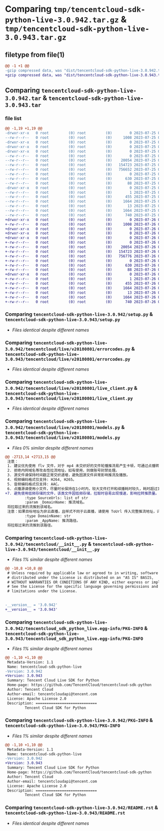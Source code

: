 # Comparing `tmp/tencentcloud-sdk-python-live-3.0.942.tar.gz` & `tmp/tencentcloud-sdk-python-live-3.0.943.tar.gz`

## filetype from file(1)

```diff
@@ -1 +1 @@
-gzip compressed data, was "dist/tencentcloud-sdk-python-live-3.0.942.tar", last modified: Tue Jul 25 04:20:52 2023, max compression
+gzip compressed data, was "dist/tencentcloud-sdk-python-live-3.0.943.tar", last modified: Wed Jul 26 00:40:14 2023, max compression
```

## Comparing `tencentcloud-sdk-python-live-3.0.942.tar` & `tencentcloud-sdk-python-live-3.0.943.tar`

### file list

```diff
@@ -1,19 +1,19 @@
-drwxr-xr-x   0 root         (0) root         (0)        0 2023-07-25 04:20:52.000000 tencentcloud-sdk-python-live-3.0.942/
--rw-r--r--   0 root         (0) root         (0)     1008 2023-07-25 04:20:51.000000 tencentcloud-sdk-python-live-3.0.942/setup.py
-drwxr-xr-x   0 root         (0) root         (0)        0 2023-07-25 04:20:52.000000 tencentcloud-sdk-python-live-3.0.942/tencentcloud/
-drwxr-xr-x   0 root         (0) root         (0)        0 2023-07-25 04:20:52.000000 tencentcloud-sdk-python-live-3.0.942/tencentcloud/live/
-drwxr-xr-x   0 root         (0) root         (0)        0 2023-07-25 04:20:52.000000 tencentcloud-sdk-python-live-3.0.942/tencentcloud/live/v20180801/
--rw-r--r--   0 root         (0) root         (0)        0 2023-07-25 04:20:51.000000 tencentcloud-sdk-python-live-3.0.942/tencentcloud/live/v20180801/__init__.py
--rw-r--r--   0 root         (0) root         (0)    20054 2023-07-25 04:20:51.000000 tencentcloud-sdk-python-live-3.0.942/tencentcloud/live/v20180801/errorcodes.py
--rw-r--r--   0 root         (0) root         (0)   154723 2023-07-25 04:20:51.000000 tencentcloud-sdk-python-live-3.0.942/tencentcloud/live/v20180801/live_client.py
--rw-r--r--   0 root         (0) root         (0)   756652 2023-07-25 04:20:51.000000 tencentcloud-sdk-python-live-3.0.942/tencentcloud/live/v20180801/models.py
--rw-r--r--   0 root         (0) root         (0)        0 2023-07-25 04:20:51.000000 tencentcloud-sdk-python-live-3.0.942/tencentcloud/live/__init__.py
--rw-r--r--   0 root         (0) root         (0)      630 2023-07-25 04:20:51.000000 tencentcloud-sdk-python-live-3.0.942/tencentcloud/__init__.py
--rw-r--r--   0 root         (0) root         (0)       88 2023-07-25 04:20:52.000000 tencentcloud-sdk-python-live-3.0.942/setup.cfg
-drwxr-xr-x   0 root         (0) root         (0)        0 2023-07-25 04:20:52.000000 tencentcloud-sdk-python-live-3.0.942/tencentcloud_sdk_python_live.egg-info/
--rw-r--r--   0 root         (0) root         (0)        1 2023-07-25 04:20:52.000000 tencentcloud-sdk-python-live-3.0.942/tencentcloud_sdk_python_live.egg-info/dependency_links.txt
--rw-r--r--   0 root         (0) root         (0)      455 2023-07-25 04:20:52.000000 tencentcloud-sdk-python-live-3.0.942/tencentcloud_sdk_python_live.egg-info/SOURCES.txt
--rw-r--r--   0 root         (0) root         (0)     1664 2023-07-25 04:20:52.000000 tencentcloud-sdk-python-live-3.0.942/tencentcloud_sdk_python_live.egg-info/PKG-INFO
--rw-r--r--   0 root         (0) root         (0)       13 2023-07-25 04:20:52.000000 tencentcloud-sdk-python-live-3.0.942/tencentcloud_sdk_python_live.egg-info/top_level.txt
--rw-r--r--   0 root         (0) root         (0)     1664 2023-07-25 04:20:52.000000 tencentcloud-sdk-python-live-3.0.942/PKG-INFO
--rw-r--r--   0 root         (0) root         (0)      740 2023-07-25 04:20:51.000000 tencentcloud-sdk-python-live-3.0.942/README.rst
+drwxr-xr-x   0 root         (0) root         (0)        0 2023-07-26 00:40:14.000000 tencentcloud-sdk-python-live-3.0.943/
+-rw-r--r--   0 root         (0) root         (0)     1008 2023-07-26 00:40:13.000000 tencentcloud-sdk-python-live-3.0.943/setup.py
+drwxr-xr-x   0 root         (0) root         (0)        0 2023-07-26 00:40:14.000000 tencentcloud-sdk-python-live-3.0.943/tencentcloud/
+drwxr-xr-x   0 root         (0) root         (0)        0 2023-07-26 00:40:14.000000 tencentcloud-sdk-python-live-3.0.943/tencentcloud/live/
+drwxr-xr-x   0 root         (0) root         (0)        0 2023-07-26 00:40:14.000000 tencentcloud-sdk-python-live-3.0.943/tencentcloud/live/v20180801/
+-rw-r--r--   0 root         (0) root         (0)        0 2023-07-26 00:40:13.000000 tencentcloud-sdk-python-live-3.0.943/tencentcloud/live/v20180801/__init__.py
+-rw-r--r--   0 root         (0) root         (0)    20054 2023-07-26 00:40:13.000000 tencentcloud-sdk-python-live-3.0.943/tencentcloud/live/v20180801/errorcodes.py
+-rw-r--r--   0 root         (0) root         (0)   154723 2023-07-26 00:40:13.000000 tencentcloud-sdk-python-live-3.0.943/tencentcloud/live/v20180801/live_client.py
+-rw-r--r--   0 root         (0) root         (0)   756776 2023-07-26 00:40:13.000000 tencentcloud-sdk-python-live-3.0.943/tencentcloud/live/v20180801/models.py
+-rw-r--r--   0 root         (0) root         (0)        0 2023-07-26 00:40:13.000000 tencentcloud-sdk-python-live-3.0.943/tencentcloud/live/__init__.py
+-rw-r--r--   0 root         (0) root         (0)      630 2023-07-26 00:40:13.000000 tencentcloud-sdk-python-live-3.0.943/tencentcloud/__init__.py
+-rw-r--r--   0 root         (0) root         (0)       88 2023-07-26 00:40:14.000000 tencentcloud-sdk-python-live-3.0.943/setup.cfg
+drwxr-xr-x   0 root         (0) root         (0)        0 2023-07-26 00:40:14.000000 tencentcloud-sdk-python-live-3.0.943/tencentcloud_sdk_python_live.egg-info/
+-rw-r--r--   0 root         (0) root         (0)        1 2023-07-26 00:40:14.000000 tencentcloud-sdk-python-live-3.0.943/tencentcloud_sdk_python_live.egg-info/dependency_links.txt
+-rw-r--r--   0 root         (0) root         (0)      455 2023-07-26 00:40:14.000000 tencentcloud-sdk-python-live-3.0.943/tencentcloud_sdk_python_live.egg-info/SOURCES.txt
+-rw-r--r--   0 root         (0) root         (0)     1664 2023-07-26 00:40:14.000000 tencentcloud-sdk-python-live-3.0.943/tencentcloud_sdk_python_live.egg-info/PKG-INFO
+-rw-r--r--   0 root         (0) root         (0)       13 2023-07-26 00:40:14.000000 tencentcloud-sdk-python-live-3.0.943/tencentcloud_sdk_python_live.egg-info/top_level.txt
+-rw-r--r--   0 root         (0) root         (0)     1664 2023-07-26 00:40:14.000000 tencentcloud-sdk-python-live-3.0.943/PKG-INFO
+-rw-r--r--   0 root         (0) root         (0)      740 2023-07-26 00:40:13.000000 tencentcloud-sdk-python-live-3.0.943/README.rst
```

### Comparing `tencentcloud-sdk-python-live-3.0.942/setup.py` & `tencentcloud-sdk-python-live-3.0.943/setup.py`

 * *Files identical despite different names*

### Comparing `tencentcloud-sdk-python-live-3.0.942/tencentcloud/live/v20180801/errorcodes.py` & `tencentcloud-sdk-python-live-3.0.943/tencentcloud/live/v20180801/errorcodes.py`

 * *Files identical despite different names*

### Comparing `tencentcloud-sdk-python-live-3.0.942/tencentcloud/live/v20180801/live_client.py` & `tencentcloud-sdk-python-live-3.0.943/tencentcloud/live/v20180801/live_client.py`

 * *Files identical despite different names*

### Comparing `tencentcloud-sdk-python-live-3.0.942/tencentcloud/live/v20180801/models.py` & `tencentcloud-sdk-python-live-3.0.943/tencentcloud/live/v20180801/models.py`

 * *Files 0% similar despite different names*

```diff
@@ -2713,14 +2713,15 @@
 注意：
 1. 建议优先使用 flv 文件，对于 mp4 未交织好的文件轮播推流易产生卡顿，可通过点播转码进行重新交织后再轮播。
 2. 拒绝内网域名等攻击性拉流地址，如有使用，则做账号封禁处理。
 3. 源文件请保持时间戳正常交织递增，避免因源文件异常影响推流及播放。
 4. 视频编码格式仅支持: H264, H265。
 5. 音频编码格式仅支持: AAC。
 6. 点播源请使用小文件，尽量时长保持在1小时内，较大文件打开和续播耗时较久，耗时超过15秒会有无法正常转推风险。
+7. 避免使用低频存储的文件，该类文件因低频存储，拉取时容易出现慢速，影响拉转推质量。
         :type SourceUrls: list of str
         :param _DomainName: 推流域名。
 将拉取过来的流推到该域名。
 注意：如果目标地址为非云直播，且样式不同于云直播，请使用 ToUrl 传入完整推流地址，详细用法请参考 ToUrl 参数说明。
         :type DomainName: str
         :param _AppName: 推流路径。
 将拉取过来的流推到该路径。
```

### Comparing `tencentcloud-sdk-python-live-3.0.942/tencentcloud/__init__.py` & `tencentcloud-sdk-python-live-3.0.943/tencentcloud/__init__.py`

 * *Files 1% similar despite different names*

```diff
@@ -10,8 +10,8 @@
 # Unless required by applicable law or agreed to in writing, software
 # distributed under the License is distributed on an "AS IS" BASIS,
 # WITHOUT WARRANTIES OR CONDITIONS OF ANY KIND, either express or implied.
 # See the License for the specific language governing permissions and
 # limitations under the License.
 
 
-__version__ = '3.0.942'
+__version__ = '3.0.943'
```

### Comparing `tencentcloud-sdk-python-live-3.0.942/tencentcloud_sdk_python_live.egg-info/PKG-INFO` & `tencentcloud-sdk-python-live-3.0.943/tencentcloud_sdk_python_live.egg-info/PKG-INFO`

 * *Files 1% similar despite different names*

```diff
@@ -1,10 +1,10 @@
 Metadata-Version: 1.1
 Name: tencentcloud-sdk-python-live
-Version: 3.0.942
+Version: 3.0.943
 Summary: Tencent Cloud Live SDK for Python
 Home-page: https://github.com/TencentCloud/tencentcloud-sdk-python
 Author: Tencent Cloud
 Author-email: tencentcloudapi@tencent.com
 License: Apache License 2.0
 Description: ============================
         Tencent Cloud SDK for Python
```

### Comparing `tencentcloud-sdk-python-live-3.0.942/PKG-INFO` & `tencentcloud-sdk-python-live-3.0.943/PKG-INFO`

 * *Files 1% similar despite different names*

```diff
@@ -1,10 +1,10 @@
 Metadata-Version: 1.1
 Name: tencentcloud-sdk-python-live
-Version: 3.0.942
+Version: 3.0.943
 Summary: Tencent Cloud Live SDK for Python
 Home-page: https://github.com/TencentCloud/tencentcloud-sdk-python
 Author: Tencent Cloud
 Author-email: tencentcloudapi@tencent.com
 License: Apache License 2.0
 Description: ============================
         Tencent Cloud SDK for Python
```

### Comparing `tencentcloud-sdk-python-live-3.0.942/README.rst` & `tencentcloud-sdk-python-live-3.0.943/README.rst`

 * *Files identical despite different names*

